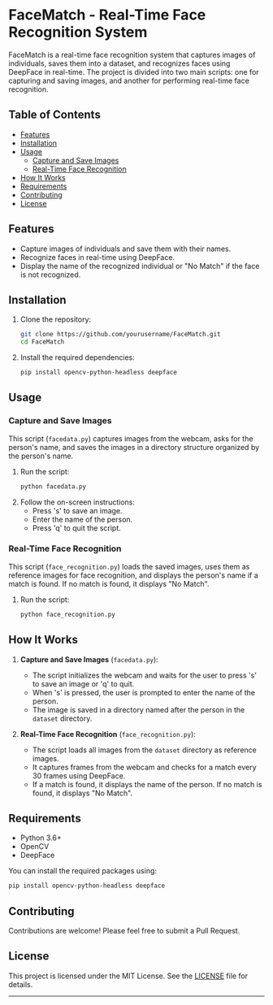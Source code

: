 # FaceMatch - Real-Time Face Recognition System

FaceMatch is a real-time face recognition system that captures images of individuals, saves them into a dataset, and recognizes faces using DeepFace in real-time. The project is divided into two main scripts: one for capturing and saving images, and another for performing real-time face recognition.

## Table of Contents
- [Features](#features)
- [Installation](#installation)
- [Usage](#usage)
  - [Capture and Save Images](#capture-and-save-images)
  - [Real-Time Face Recognition](#real-time-face-recognition)
- [How It Works](#how-it-works)
- [Requirements](#requirements)
- [Contributing](#contributing)
- [License](#license)

## Features
- Capture images of individuals and save them with their names.
- Recognize faces in real-time using DeepFace.
- Display the name of the recognized individual or "No Match" if the face is not recognized.

## Installation
1. Clone the repository:
   ```sh
   git clone https://github.com/yourusername/FaceMatch.git
   cd FaceMatch
   ```

2. Install the required dependencies:
   ```sh
   pip install opencv-python-headless deepface
   ```

## Usage

### Capture and Save Images
This script (`facedata.py`) captures images from the webcam, asks for the person's name, and saves the images in a directory structure organized by the person's name.

1. Run the script:
   ```sh
   python facedata.py
   ```
2. Follow the on-screen instructions:
   - Press 's' to save an image.
   - Enter the name of the person.
   - Press 'q' to quit the script.

### Real-Time Face Recognition
This script (`face_recognition.py`) loads the saved images, uses them as reference images for face recognition, and displays the person's name if a match is found. If no match is found, it displays "No Match".

1. Run the script:
   ```sh
   python face_recognition.py
   ```

## How It Works
1. **Capture and Save Images** (`facedata.py`):
   - The script initializes the webcam and waits for the user to press 's' to save an image or 'q' to quit.
   - When 's' is pressed, the user is prompted to enter the name of the person.
   - The image is saved in a directory named after the person in the `dataset` directory.

2. **Real-Time Face Recognition** (`face_recognition.py`):
   - The script loads all images from the `dataset` directory as reference images.
   - It captures frames from the webcam and checks for a match every 30 frames using DeepFace.
   - If a match is found, it displays the name of the person. If no match is found, it displays "No Match".

## Requirements
- Python 3.6+
- OpenCV
- DeepFace

You can install the required packages using:
```sh
pip install opencv-python-headless deepface
```

## Contributing
Contributions are welcome! Please feel free to submit a Pull Request.

## License
This project is licensed under the MIT License. See the [LICENSE](LICENSE) file for details.

---
